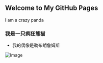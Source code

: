 ## Welcome to My GitHub Pages

I am a crazy panda

### 我是一只疯狂熊猫



- 我的偶像是勒布朗詹姆斯

![Image](https://image.baidu.com/search/detail?ct=503316480&z=0&ipn=d&word=%E8%A9%B9%E5%A7%86%E6%96%AF%E5%A3%81%E7%BA%B8&step_word=&hs=0&pn=21&spn=0&di=91080&pi=0&rn=1&tn=baiduimagedetail&is=0%2C0&istype=2&ie=utf-8&oe=utf-8&in=&cl=2&lm=-1&st=-1&cs=1866980990%2C1748659718&os=486196137%2C3192396726&simid=4109976083%2C650963393&adpicid=0&lpn=0&ln=925&fr=&fmq=1578469171099_R&fm=result&ic=&s=undefined&hd=&latest=&copyright=&se=&sme=&tab=0&width=&height=&face=undefined&ist=&jit=&cg=&bdtype=0&oriquery=&objurl=http%3A%2F%2Fpic1.win4000.com%2Fwallpaper%2F1%2F51b69809021e5.jpg&fromurl=ippr_z2C%24qAzdH3FAzdH3Fooo_z%26e3Bvitgwz5y5_z%26e3Bv54_z%26e3BvgAzdH3Fgkw%25E0%25ln%25ld%25Ec%25l8%25AE%25E0%25AB%25BB%25Ec%25Am%25l0%25Ec%25Bd%25b9%25Em%25BD%25Ba%25Em%25BE%25Bl%25E9%25BD%25BA%25E0%25b9%25bAAzdH3F&gsm=&rpstart=0&rpnum=0&islist=&querylist=&force=undefined)
